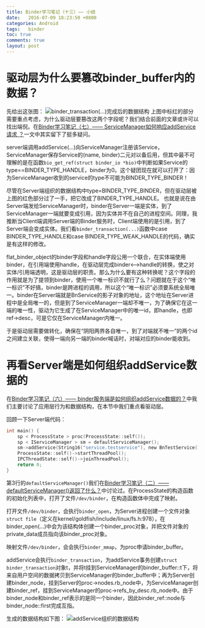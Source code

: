 ```yaml
---
title: Binder学习笔记（十三）—— 小结
date:   2016-07-09 18:23:50 +0800
categories: Android
tags:   binder
toc: true
comments: true
layout: post
---
```

# 驱动层为什么要篡改binder_buffer内的数据？
先给出这张图：
![binder_transaction(...)完成后的数据结构](http://palanceli.github.io/blog/2016/06/14/2016/0614BinderLearning12/img14.png)
上图中标红的部分需要重点考虑，为什么驱动层要篡改这两个字段呢？我们结合前面的文章或许可以找出端倪。在[Binder学习笔记（七）—— ServiceManager如何响应addService请求 ？](http://localhost:4000/blog/2016/05/12/2016/0514BinderLearning7/)一文中其实留下了挺多疑问。

server端调用addService(...)向ServiceManager注册该Service，ServiceManager保存Service的(name, binder)二元对以备后用，但其中最不可理解的是在函数`bio_get_ref(struct binder_io *bio)`中判断如果Service的type==BINDER_TYPE_HANDLE，binder为0。这个疑团现在就可以打开了：因为ServiceManager收到的service的type不可能为BINDER_TYPE_BINDER！

尽管在Server端组织的数据结构中type=BINDER_TYPE_BINDER，但在驱动层被上图的红色部分过了一手，把它改成了BINDER_TYPE_HANDLE。
也就是说在由Server端发给ServiceManager时，binder在Server一端是实体，到了ServiceManager一端就要变成引用，因为实体并不在自己的进程空间。同理，我推断当Client端调用Server端的Binder服务时，Client端使用的是引用，到了Server端会变成实体。我们看`binder_transaction(...)`函数中case BINDER_TYPE_HANDLE和case BINDER_TYPE_WEAK_HANDLE的代码，确实是有这样的修改。

flat_binder_object的binder字段和handle字段公用一个联合，在实体端使用binder，在引用端使用handle，在驱动层完成binder<-->handle的转换，使之对实体/引用端透明，这是驱动层的职责。那么为什么要有这种转换呢？这个字段的作用就是为了提领到binder，使用一个唯一标识不就行了么？问题就在于这个“唯一标识”不好搞，binder是跨进程的调用，所以这个“唯一标识”必须要系统全局唯一。binder在Server端就是BnService的影子对象的地址，这个地址在Server进程中是全局唯一的，但是到了ServiceManager一端却不唯一，为了确保它在这一端的唯一性，驱动为它生成了在ServiceManager中的唯一id，即handle，也即ref->desc，可是它仅在ServiceManager内唯一。

于是驱动层需要做转化，确保在“阴阳两界各自唯一，到了对端就不唯一”的两个id之间建立关联，使得一端向另一端的binder喊话时，对端对应的binder能收到。

# 再看Server端是如何组织addService数据的
在[Binder学习笔记（六）—— binder服务端是如何组织addService数据的？](http://palanceli.github.io/blog/2016/05/11/2016/0514BinderLearning6/)中我们主要讨论了应用层行为和数据结构，在本节中我们重点看驱动层。

回顾一下Server端代码：
``` c
int main() {
    sp < ProcessState > proc(ProcessState::self());
    sp < IServiceManager > sm = defaultServiceManager(); 
    sm->addService(String16("service.testservice"), new BnTestService());
    ProcessState::self()->startThreadPool();
    IPCThreadState::self()->joinThreadPool();
    return 0;
}
```
第3行的`defaultServiceManager()`我们在[Binder学习笔记（二）—— defaultServiceManager()返回了什么？](http://palanceli.github.io/blog/2016/05/07/2016/0514BinderLearning2/)中讨论过。在ProcessState的构造函数的初始化列表中，打开了文件`/dev/binder`，在构造函数体中完成了映射。

打开文件`/dev/binder`，会执行`binder_open`，为Server进程创建一个文件对象`struct file`（定义在kernel/goldfish/include/linux/fs.h:978），在binder_open(...)中会为该结构体创建一个binder_proc对象，并把文件对象的private_data成员指向该binder_proc对象。

映射文件`/dev/binder`，会会执行`binder_mmap`，为proc申请binder_buffer。

addService会执行`binder_transaction`，为addService事务创建`struct binder_transaction`对象t，并将t挂到ServiceManager的binder_buffer::t下，将来自用户空间的数据拷贝到ServiceManager的binder_buffer中；再为Server创建binder_node，挂到Server的proc->nodes.rb_node中，为ServiceManager创建binder_ref，挂到ServiceManager的proc->refs_by_desc.rb_node中。由于binder_node和binder_ref表示的是同一个binder，因此binder_ref::node与binder_node::first完成互指。

生成的数据结构如下图：
![addService组织的数据结构](img01.png)



